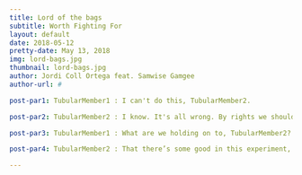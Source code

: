 ```yaml
---
title: Lord of the bags
subtitle: Worth Fighting For
layout: default
date: 2018-05-12
pretty-date: May 13, 2018
img: lord-bags.jpg
thumbnail: lord-bags.jpg
author: Jordi Coll Ortega feat. Samwise Gamgee
author-url: #

post-par1: TubularMember1 : I can't do this, TubularMember2.

post-par2: TubularMember2 : I know. It's all wrong. By rights we shouldn't even be here. But we are. It's like in the great stories TubularMember1. The ones that really mattered. Full of darkness and danger they were, and sometimes you didn't want to know the end. Because how could the end be happy? How could the world go back to the way it was when so much bad happened? But in the end, it's only a passing thing, this shadow. Even darkness must pass. A new day will come. And when the sun shines, it will shine out the clearer. Those were the stories that stayed with you. That meant something. Even if you were too small to understand why. But I think, TubularMember1, I do understand. I know now. Folk in those stories had lots of chances of turning back only they didn’t. Because they were holding on to something.

post-par3: TubularMember1 : What are we holding on to, TubularMember2?

post-par4: TubularMember2 : That there’s some good in this experiment, TubularMember1. And it’s worth fighting for.

---
```

